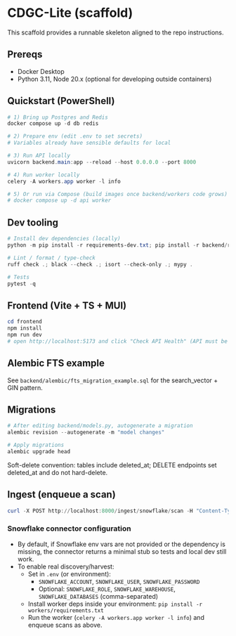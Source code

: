 # CDGC-Lite (scaffold)

This scaffold provides a runnable skeleton aligned to the repo instructions.

## Prereqs
- Docker Desktop
- Python 3.11, Node 20.x (optional for developing outside containers)

## Quickstart (PowerShell)
```powershell
# 1) Bring up Postgres and Redis
docker compose up -d db redis

# 2) Prepare env (edit .env to set secrets)
# Variables already have sensible defaults for local

# 3) Run API locally
uvicorn backend.main:app --reload --host 0.0.0.0 --port 8000

# 4) Run worker locally
celery -A workers.app worker -l info

# 5) Or run via Compose (build images once backend/workers code grows)
# docker compose up -d api worker
```

## Dev tooling
```powershell
# Install dev dependencies (locally)
python -m pip install -r requirements-dev.txt; pip install -r backend/requirements.txt

# Lint / format / type-check
ruff check .; black --check .; isort --check-only .; mypy .

# Tests
pytest -q
```

## Frontend (Vite + TS + MUI)
```powershell
cd frontend
npm install
npm run dev
# open http://localhost:5173 and click "Check API Health" (API must be on 8000)
```

## Alembic FTS example
See `backend/alembic/fts_migration_example.sql` for the search_vector + GIN pattern.

## Migrations
```powershell
# After editing backend/models.py, autogenerate a migration
alembic revision --autogenerate -m "model changes"

# Apply migrations
alembic upgrade head
```

Soft-delete convention: tables include deleted_at; DELETE endpoints set deleted_at and do not hard-delete.

## Ingest (enqueue a scan)
```powershell
curl -X POST http://localhost:8000/ingest/snowflake/scan -H "Content-Type: application/json" -d '{"idempotency_key":"dev"}'
```

### Snowflake connector configuration
- By default, if Snowflake env vars are not provided or the dependency is missing, the connector returns a minimal stub so tests and local dev still work.
- To enable real discovery/harvest:
	- Set in `.env` (or environment):
		- `SNOWFLAKE_ACCOUNT`, `SNOWFLAKE_USER`, `SNOWFLAKE_PASSWORD`
		- Optional: `SNOWFLAKE_ROLE`, `SNOWFLAKE_WAREHOUSE`, `SNOWFLAKE_DATABASES` (comma-separated)
	- Install worker deps inside your environment: `pip install -r workers/requirements.txt`
	- Run the worker (`celery -A workers.app worker -l info`) and enqueue scans as above.
